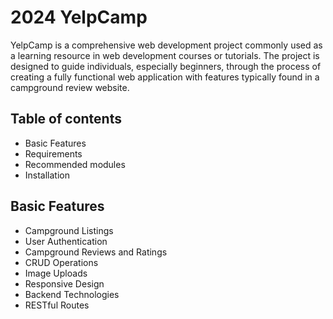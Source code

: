# 2024 YelpCamp
YelpCamp is a comprehensive web development project commonly used as a learning resource in web development courses or tutorials. The project is designed to guide individuals, especially beginners, through the process of creating a fully functional web application with features typically found in a campground review website. 

## Table of contents
- Basic Features
- Requirements
- Recommended modules
- Installation

## Basic Features
* Campground Listings
* User Authentication
* Campground Reviews and Ratings
* CRUD Operations
* Image Uploads
* Responsive Design
* Backend Technologies
* RESTful Routes
